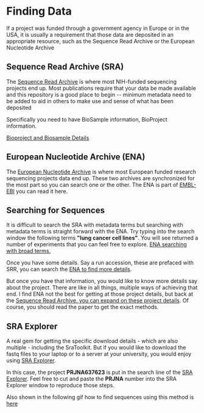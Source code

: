 # Finding Data

If a project was funded through a government agency in Europe or in the USA, it is usually a requirement that those data are deposited in an appropriate resource, such as the Sequence Read Archive or the European Nucleotide Archive

## Sequence Read Archive (SRA)

The [Sequence Read Archive](https://www.ncbi.nlm.nih.gov/sra) is where most NIH-funded sequencing projects end up.   Most publications require that your data be made available and this repository is a good place to begin -- minimum metadata need to be added to aid in others to make use and sense of what has been deposited

Specifically you need to have BioSample information, BioProject information.

[Bioproject and Biosample Details](https://submit.ncbi.nlm.nih.gov/about/bioproject-biosample/#:~:text=A%20BioProject%20is%20a%20collection,materials%20relating%20to%20experimental%20assays)

## European Nucleotide Archive (ENA)
The [European Nucleotide Archive](https://www.ebi.ac.uk/ena/browser/home) is where most European funded research sequencing projects data end up.   These two archives are synchronized for the most part so you can search one or the other.  The ENA is part of [EMBL-EBI](https://www.ebi.ac.uk/about/our-impact) you can read it here.

## Searching for Sequences

It is difficult to search the SRA with metadata terms but searching with metadata terms is straight forward with the ENA. Try typing into the search window the following terms **"lung cancer cell lines"**.  You will see returned a number of experiments that you can feel free to explore.  [ENA searching with broad terms.](../../../assets/ENAGettingExperimentsForAnalysisUsingSearch.gif)

Once you have some details. Say a run accession, these are prefaced with SRR, you can search the [ENA to find more details](../../../assets/ENAGettingAllRunsAssociatedWithAnSRR.gif).   

But once you have that information, you would like to know more details say about the project.  There are like in all things, multiple ways of achieving that end.   I find ENA not the best for getting at those project details, but back at the [Sequence Read Archive, you can expand on these project details](../../../assets/SRAGettingMoreDetailsOnTheProject.gif).  Of course, you should read the paper to get the exact methods. 

## SRA Explorer

A real gem for getting the specific download details - which are also multiple - including the SraToolkit.  But if you would like to download the fastq files to your laptop or to a server at your university, you would enjoy using [SRA Explorer](https://sra-explorer.info/).  

In this case, the project **PRJNA637623** is put in the search line of the [SRA Explorer](https://sra-explorer.info).  Feel free to cut and paste the **PRJNA** number into the SRA Explorer window to reproduce those steps.

Also shown in the following gif how to find sequences using this method is [here](../../../assets/SRARunExplorerGettingAllRunsForAProject.gif)




